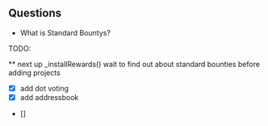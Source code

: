 ## Questions
- What is Standard Bountys? 



TODO:

** next up _installRewards()
wait to find out about standard bounties before adding projects
 - [x] add dot voting
 - [x] add addressbook
 - [] 

